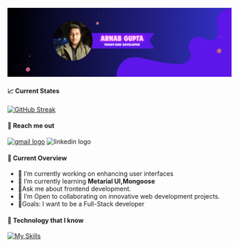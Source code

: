 ![The San Juan Mountains are beautiful!](https://raw.githubusercontent.com/Arnab-Gupta11/Arnab-Gupta11/main/images/banner-gif.gif)

#### 📈 Current States

[![GitHub Streak](https://github-readme-streak-stats.herokuapp.com?user=Arnab-Gupta11&theme=transparent)](https://git.io/streak-stats)

#### 📑 Reach me out

<div align="left">
   <a href="https://www.cprogramming.com/" target="_blank" rel="noreferrer">  <img src="https://img.shields.io/static/v1?message=Gmail&logo=gmail&label=&color=D14836&logoColor=white&labelColor=&style=for-the-badge" height="35" alt="gmail logo"  /></a>
  <img src="https://img.shields.io/static/v1?message=LinkedIn&logo=linkedin&label=&color=0077B5&logoColor=white&labelColor=&style=for-the-badge" height="35" alt="linkedin logo"  />
</div>

#### 📑 Current Overview

- 🔭 I’m currently working on enhancing user interfaces
- 🌱 I’m currently learning **Metarial UI,Mongoose**
- 💬Ask me about frontend development.
- 👯 I’m Open to collaborating on innovative web development projects.
- 🎯Goals: I want to be a Full-Stack developer

#### 📑 Technology that I know

[![My Skills](https://skillicons.dev/icons?i=html,css,js,react,tailwind,nodejs,express,mongodb,firebase,c,cpp,postman&perline=6)](https://skillicons.dev)

<!--
**Arnab-Gupta11/Arnab-Gupta11** is a ✨ _special_ ✨ repository because its `README.md` (this file) appears on your GitHub profile.

Here are some ideas to get you started:

- 🔭 I’m currently working on enhancing user interfaces
- 🌱 I’m currently learning ...
- 👯 I’m Open to collaborating on innovative web development projects.
- 🤔 I’m looking for help with ...
- 💬 Ask me about Ask me about frontend development
- 📫 How to reach me: ...
- 😄 Pronouns: ...
- ⚡ Fun fact: ...
-->
